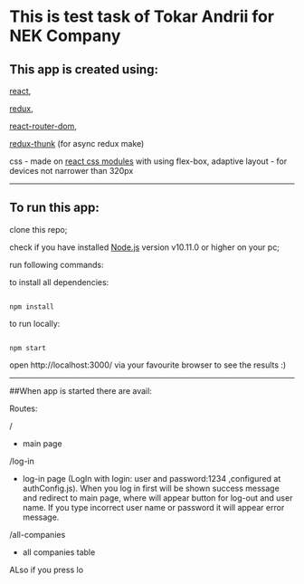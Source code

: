 # This is test task of Tokar Andrii for NEK Company

## This app is created **using**:

[react](https://reactjs.org/),

[redux](https://redux.js.org/),

[react-router-dom](https://www.npmjs.com/package/react-router-dom),

[redux-thunk](https://www.npmjs.com/package/redux-thunk) (for async redux make)

css - made on [react css modules](https://facebook.github.io/create-react-app/docs/adding-a-css-modules-stylesheet) with using flex-box, adaptive layout - for devices not narrower than 320px

---

## To run this app:

clone this repo;

check if you have installed [Node.js](https://nodejs.org/uk/) version v10.11.0 or higher on your pc;

run following commands:

to install all dependencies:

```

npm install

```

to run locally:

```

npm start

```

open http://localhost:3000/ via your favourite browser to see the results :)

---

##When app is started there are avail:

Routes:

/

- main page

/log-in

- log-in page (LogIn with login: user and password:1234 ,configured at authConfig.js). When you log in first will be shown success message and redirect to main page, where will appear button for log-out and user name. If you type incorrect user name or password it will appear error message.

/all-companies

- all companies table

ALso if you press lo
